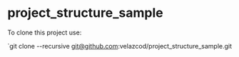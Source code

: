 # project_structure_sample


To clone this project use:

`git clone --recursive git@github.com:velazcod/project_structure_sample.git
